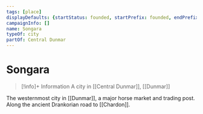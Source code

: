 ```yaml
---
tags: [place]
displayDefaults: {startStatus: founded, startPrefix: founded, endPrefix: destroyed, endStatus: destroyed}
campaignInfo: []
name: Songara
typeOf: city
partOf: Central Dunmar
---
```

# Songara
>[!info]+ Information
> A  city in [[Central Dunmar]], [[Dunmar]]

The westernmost city in [[Dunmar]], a major horse market and trading post. Along the ancient Drankorian road to [[Chardon]]. 

